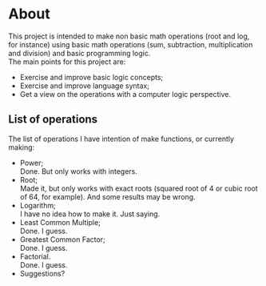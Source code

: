 # About

This project is intended to make non basic math operations (root and log, for instance) using basic math operations (sum, subtraction, multiplication and division) and basic programming logic.  
The main points for this project are:

- Exercise and improve basic logic concepts;
- Exercise and improve language syntax;
- Get a view on the operations with a computer logic perspective.

## List of operations

The list of operations I have intention of make functions, or currently making:

- Power;  
   Done. But only works with integers.
- Root;  
   Made it, but only works with exact roots (squared root of 4 or cubic root of 64, for example). And some results may be wrong.
- Logarithm;  
   I have no idea how to make it. Just saying.
- Least Common Multiple;  
   Done. I guess.
- Greatest Common Factor;  
   Done. I guess.
- Factorial.  
   Done. I guess.
- Suggestions?
